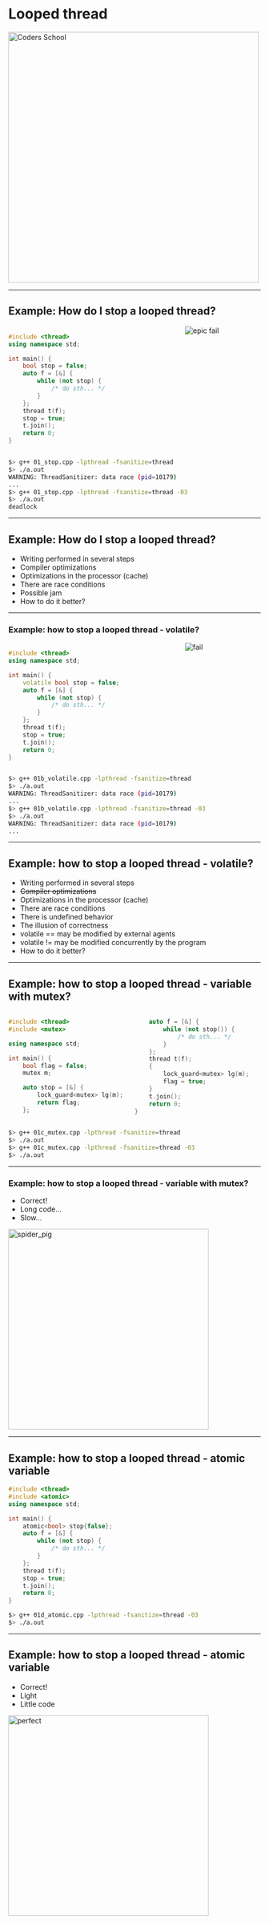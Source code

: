 <!-- .slide: data-background="#111111" -->

# Looped thread

<a href="https://coders.school">
    <img width="500" data-src="../coders_school_logo.png" alt="Coders School" class="plain">
</a>

___
<!-- .slide: style="font-size: .85em" -->

## Example: How do I stop a looped thread?

<div style="display: flex;">

<div style="width: 70%;">

```c++
#include <thread>
using namespace std;

int main() {
    bool stop = false;
    auto f = [&] {
        while (not stop) {
            /* do sth... */
        }
    };
    thread t(f);
    stop = true;
    t.join();
    return 0;
}
```
<!-- .element: class="fragment fade-in" -->

</div>

<div>

<img data-src="img/epic_fail.jpg" alt="epic fail" class="plain">
<!-- .element: class="fragment fade-in" -->

</div>

</div>

```bash
$> g++ 01_stop.cpp -lpthread -fsanitize=thread
$> ./a.out
WARNING: ThreadSanitizer: data race (pid=10179)
...
$> g++ 01_stop.cpp -lpthread -fsanitize=thread -03
$> ./a.out
deadlock
```
<!-- .element: class="fragment fade-in" -->

___

## Example: How do I stop a looped thread?

* <!-- .element: class="fragment fade-in" --> Writing performed in several steps
* <!-- .element: class="fragment fade-in" --> Compiler optimizations
* <!-- .element: class="fragment fade-in" --> Optimizations in the processor (cache)
* <!-- .element: class="fragment fade-in" --> There are race conditions
* <!-- .element: class="fragment fade-in" --> Possible jam
* <!-- .element: class="fragment fade-in" --> How to do it better?

___
<!-- .slide: style="font-size: .85em" -->

### Example: how to stop a looped thread - volatile?

<div style="display: flex;">

<div style="width: 70%;">

```c++
#include <thread>
using namespace std;

int main() {
    volatile bool stop = false;
    auto f = [&] {
        while (not stop) {
            /* do sth... */
        }
    };
    thread t(f);
    stop = true;
    t.join();
    return 0;
}
```
<!-- .element: class="fragment fade-in" -->

</div>

<div>

<img data-src="img/fail.jpg" alt="fail" class="plain">
<!-- .element: class="fragment fade-in" -->

</div>

</div>

```bash
$> g++ 01b_volatile.cpp -lpthread -fsanitize=thread
$> ./a.out
WARNING: ThreadSanitizer: data race (pid=10179)
...
$> g++ 01b_volatile.cpp -lpthread -fsanitize=thread -03
$> ./a.out
WARNING: ThreadSanitizer: data race (pid=10179)
...
```
<!-- .element: class="fragment fade-in" -->

___

## Example: how to stop a looped thread - volatile?

* <!-- .element: class="fragment fade-in" --> Writing performed in several steps
* <!-- .element: class="fragment fade-in" --> <strike>Compiler optimizations</strike>
* <!-- .element: class="fragment fade-in" --> Optimizations in the processor (cache)
* <!-- .element: class="fragment fade-in" --> There are race conditions
* <!-- .element: class="fragment fade-in" --> There is undefined behavior
* <!-- .element: class="fragment fade-in" --> The illusion of correctness
* <!-- .element: class="fragment fade-in" --> volatile == may be modified by external agents
* <!-- .element: class="fragment fade-in" --> volatile != may be modified concurrently by the program
* <!-- .element: class="fragment fade-in" --> How to do it better?

___
<!-- .slide: style="font-size: .95em" -->

## Example: how to stop a looped thread - variable with mutex?

<div style="display: flex;">

<div style="width: 50%;">

```c++
#include <thread>
#include <mutex>

using namespace std;

int main() {
    bool flag = false;
    mutex m;

    auto stop = [&] {
        lock_guard<mutex> lg(m);
        return flag;
    };
```
<!-- .element: class="fragment fade-in" -->

</div>

<div style="width: 50%;">

```c++
    auto f = [&] {
        while (not stop()) {
            /* do sth... */
        }
    };
    thread t(f);
    {
        lock_guard<mutex> lg(m);
        flag = true;
    }
    t.join();
    return 0;
}
```
<!-- .element: class="fragment fade-in" -->

</div>

</div>

```bash
$> g++ 01c_mutex.cpp -lpthread -fsanitize=thread
$> ./a.out
$> g++ 01c_mutex.cpp -lpthread -fsanitize=thread -03
$> ./a.out
```
<!-- .element: class="fragment fade-in" -->

___

### Example: how to stop a looped thread - variable with mutex?

* <!-- .element: class="fragment fade-in" --> Correct!
* <!-- .element: class="fragment fade-in" --> Long code…
* <!-- .element: class="fragment fade-in" --> Slow…

<div>

<img height="400px" data-src="img/spider_pig.jpg" alt="spider_pig" class="plain">
<!-- .element: class="fragment fade-in" -->

</div>

___ 
<!-- .slide: style="font-size: .95em" -->

## Example: how to stop a looped thread - atomic variable

```c++
#include <thread>
#include <atomic>
using namespace std;

int main() {
    atomic<bool> stop{false};
    auto f = [&] {
        while (not stop) {
            /* do sth... */
        }
    };
    thread t(f);
    stop = true;
    t.join();
    return 0;
}
```
<!-- .element: class="fragment fade-in" -->

```bash
$> g++ 01d_atomic.cpp -lpthread -fsanitize=thread -03
$> ./a.out
```
<!-- .element: class="fragment fade-in" -->

___

## Example: how to stop a looped thread - atomic variable

* <!-- .element: class="fragment fade-in" --> Correct!
* <!-- .element: class="fragment fade-in" --> Light
* <!-- .element: class="fragment fade-in" --> Little code

<div>

<img height="400px" data-src="img/perfect.jpeg" alt="perfect" class="plain">
<!-- .element: class="fragment fade-in" -->

</div>
